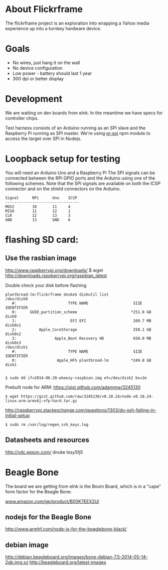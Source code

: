 # About Flickrframe

The flickrframe project is an exploration into wrapping a Yahoo media experience up into a
turnkey hardware device.

# Goals

- No wires, just hang it on the wall
- No device configuration
- Low power - battery should last 1 year
- 300 dpi or better display

# Development

We are waiting on dev boards from eInk. In the meantime we have specs for controller chips.

Test harness consists of an Arduino running as an SPI slave and the Raspberry Pi running as SPI master.
We're using [pi-spi](https://www.npmjs.org/package/pi-spi) npm module to access the target over SPI in Nodejs.

# Loopback setup for testing

You will need an Arduino Uno and a Raspberry Pi
The SPI signals can be connected between the RPi GPIO ports and the Arduino using one of the following
schemes. Note that the SPI signals are available on both the ICSP connector and on the shield connectors
on the Arduino.

    Signal      RPi      Uno    ICSP
    ---------------------------------
    MOSI        10       11     4
    MISO        11       12     1
    CLK         12       13     3
    GND         13       GND    6  

# flashing SD card:

## Use the rasbian image 
http://www.raspberrypi.org/downloads/
$ wget http://downloads.raspberrypi.org/raspbian_latest

Double check your disk before flashing

    plantbroad-lm:flickrframe dnuke$ diskutil list
    /dev/disk0
       #:                       TYPE NAME                    SIZE       IDENTIFIER
       0:      GUID_partition_scheme                        *251.0 GB   disk0
       1:                        EFI EFI                     209.7 MB   disk0s1
       2:          Apple_CoreStorage                         250.1 GB   disk0s2
       3:                 Apple_Boot Recovery HD             650.0 MB   disk0s3
    /dev/disk1
       #:                       TYPE NAME                    SIZE       IDENTIFIER
       0:                  Apple_HFS plantbroad-lm          *249.8 GB   disk1


    $ sudo dd if=2014-06-20-wheezy-raspbian.img of=/dev/disk2 bs=1m


Prebuilt node for ARM:
https://gist.github.com/adammw/3245130

    $ wget https://gist.github.com/raw/3245130/v0.10.24/node-v0.10.24-linux-arm-armv6j-vfp-hard.tar.gz

http://raspberrypi.stackexchange.com/questions/1303/do-ssh-failing-in-initial-setup
    
    $ sudo rm /var/log/regen_ssh_keys.log


## Datasheets and resources
http://vdc.epson.com/
dnuke
tssy5fj5


# Beagle Bone

The board we are getting from eInk is the Boom Board, which is in a "cape" form factor for the Beagle Bone.

www.amazon.com/gp/product/B00K7EEX2U/

## nodejs for the Beagle Bone
http://www.armhf.com/node-js-for-the-beaglebone-black/

## debian image
http://debian.beagleboard.org/images/bone-debian-7.5-2014-05-14-2gb.img.xz
http://beagleboard.org/latest-images


